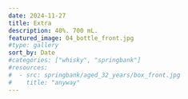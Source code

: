 ```yaml
---
date: 2024-11-27
title: Extra
description: 40%. 700 mL.
featured_image: 04_bottle_front.jpg
#type: gallery
sort_by: Date
#categories: ["whisky", "springbank"]
#resources:
#  - src: springbank/aged_32_years/box_front.jpg
#    title: "anyway"
---
```

